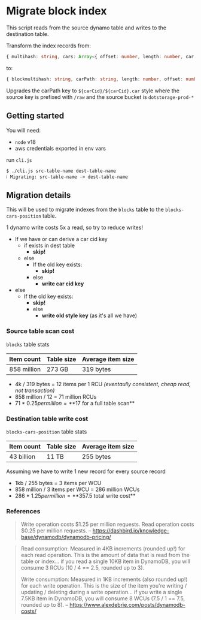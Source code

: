 # Migrate block index

This script reads from the source dynamo table and writes to the destination table.

Transform the index records from:
```ts
{ multihash: string, cars: Array<{ offset: number, length: number, car: string }> }
```
to:
```ts
{ blockmultihash: string, carPath: string, length: number, offset: number }
```

Upgrades the carPath key to `${carCid}/${carCid}.car` style where the source key is prefixed with `/raw` and the source bucket is `dotstorage-prod-*`

## Getting started

You will need:

- `node` v18
- aws credentials exported in env vars

run `cli.js`

```
$ ./cli.js src-table-name dest-table-name
ℹ Migrating: src-table-name -> dest-table-name
```

## Migration details

This will be used to migrate indexes from the `blocks` table to the `blocks-cars-position` table.

1 dynamo write costs 5x a read, so try to reduce writes!

- If we have or can derive a car cid key
  - if exists in dest table
    - **skip!**
  - else
    - If the old key exists:
       - **skip!**
    - else
      - **write car cid key**
- else
  - If the old key exists:
       - **skip!**
    - else
      - **write old style key** (as it's all we have)


### Source table scan cost

`blocks` table stats

| Item count    | Table size | Average item size
|---------------|------------|-----------------
| 858 million   | 273 GB     | 319 bytes

- 4k / 319 bytes = 12 items per 1 RCU _(eventaully consistent, cheap read, not transaction)_
- 858 million / 12 = 71 million RCUs 
- 71 * $0.25 per million = **$17 for a full table scan**

### Destination table write cost

`blocks-cars-position` table stats

| Item count    | Table size | Average item size
|---------------|------------|-----------------
| 43 billion    | 11 TB      | 255 bytes

Assuming we have to write 1 new record for every source record

- 1kb / 255 bytes = 3 items per WCU
- 858 million / 3 items per WCU = 286 million WCUs
- 286 * $1.25 per million = **$357.5 total write cost**


### References

> Write operation costs $1.25 per million requests.
> Read operation costs $0.25 per million requests.
– https://dashbird.io/knowledge-base/dynamodb/dynamodb-pricing/

>Read consumption: Measured in 4KB increments (rounded up!) for each read operation. This is the amount of data that is read from the table or index... if you read a single 10KB item in DynamoDB, you will consume 3 RCUs (10 / 4 == 2.5, rounded up to 3).
>
> Write consumption: Measured in 1KB increments (also rounded up!) for each write operation. This is the size of the item you're writing / updating / deleting during a write operation... if you write a single 7.5KB item in DynamoDB, you will consume 8 WCUs (7.5 / 1 == 7.5, rounded up to 8).
– https://www.alexdebrie.com/posts/dynamodb-costs/
